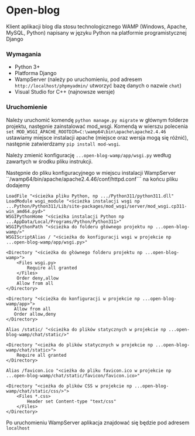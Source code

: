 # Open-blog
 
 Klient aplikacji blog dla stosu technologicznego WAMP (Windows, Apache, MySQL, Python) napisany w języku Python na platformie programistycznej Django
 
### Wymagania
 - Python 3+
 - Platforma Django
 - WampServer (należy po uruchomieniu, pod adresem ```http://localhost/phpmyadmin/``` utworzyć bazę danych o nazwie ```chat```)
 - Visual Studio for C++ (najnowsze wersje)

### Uruchomienie
 Należy uruchomić komendę ```python manage.py migrate``` w głównym folderze projektu, następnie zainstalować mod_wsgi. Komendą w wierszu polecenia ```set MOD_WSGI_APACHE_ROOTDIR=C:\wamp64\bin\apache\apache2.4.46``` ustawiamy miejsce instalacji apache (miejsce oraz wersja mogą się różnić), następnie zatwierdzamy ```pip install mod-wsgi```.
 
Należy zmienić konfigurację  ```...open-blog-wamp/app/wsgi.py``` według zawartych w środku pliku instrukcji.
 
Następnie do pliku konfiguracyjnego w miejscu instalacji WampServer ``/wamp64/bin/apache/apache2.4.46/conf/httpd.conf``` na końcu pliku dodajemy 
```
LoadFile "<ścieżka pliku Python, np .../Python311/python311.dll"
LoadModule wsgi_module "<ścieżka instalacji wsgi np ...Python/Python311/Lib/site-packages/mod_wsgi/server/mod_wsgi.cp311-win_amd64.pyd>"
WSGIPythonHome "<ścieżka instalacji Python np ...AppData/Local/Programs/Python/Python311>"
WSGIPythonPath "<ścieżka do folderu głównego projektu np ...open-blog-wamp/>"
WSGIScriptAlias / "<ścieżka do konfiguracji wsgi w projekcie np ...open-blog-wamp/app/wsgi.py>"

<Directory "<ścieżka do głównego folderu projektu np ...open-blog-wamp>">
	<Files wsgi.py>
		Require all granted
	</Files>
	Order deny,allow
	Allow from all
</Directory>

<Directory "<ścieżka do konfiguracji w projekcie np ...open-blog-wamp/app>">
   Allow from all
   Order allow,deny
</Directory>

Alias /static/ "<ścieżka do plików statycznych w projekcie np ...open-blog-wamp/chat/static/>"

<Directory "<cieżka do plików statycznych w projekcie np ...open-blog-wamp/chat/static>">
    Require all granted
</Directory>

Alias /favicon.ico "<cieżka do pliku favicon.ico w projekcie np ...open-blog-wamp/chat/static/favicon/favicon.ico>"

<Directory "<cieżka do plików CSS w projekcie np ...open-blog-wamp/chat/static/css/>">
    <Files *.css>
        Header set Content-type "text/css"
    </Files>
</Directory>
```

Po uruchomieniu WampServer aplikacja znajdować się będzie pod adresem ```localhost```
